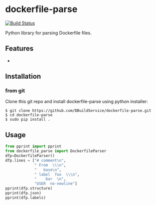 dockerfile-parse
====

[![Build Status](https://travis-ci.org/DBuildService/dockerfile-parse.svg?branch=master)](https://travis-ci.org/DBuildService/dockerfile-parse)

Python library for parsing Dockerfile files.

## Features

 * 

## Installation

### from git

Clone this git repo and install dockerfile-parse using python installer:

```shell
$ git clone https://github.com/DBuildService/dockerfile-parse.git
$ cd dockerfile-parse
$ sudo pip install .
```

## Usage

```python
from pprint import pprint
from dockerfile_parse import DockerfileParser
dfp=DockerfileParser()
dfp.lines = ["# comment\n",
             " From  \\\n",
             "   base\n",
             " label  foo  \\\n",
             "    bar  \n",
             "USER  no-newline"]
pprint(dfp.structure)
pprint(dfp.json)
pprint(dfp.labels)
```

